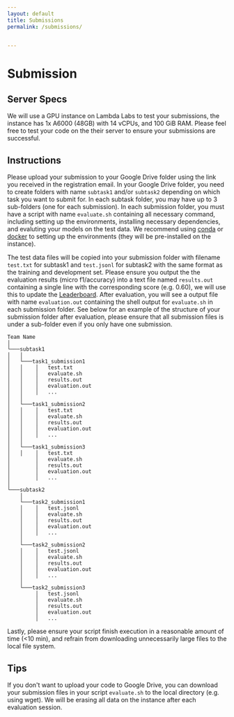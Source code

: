 ```yaml
---
layout: default
title: Submissions
permalink: /submissions/


---
```


# Submission


## Server Specs
We will use a GPU instance on Lambda Labs to test your submissions, the instance has 1x A6000 (48GB) with 14 vCPUs, and 100 GiB RAM. Please feel free to test your code on the their server to ensure your submissions are successful.


## Instructions

Please upload your submission to your Google Drive folder using the link you received in the registration email. In your Google Drive folder, you need to create folders with name `subtask1` and/or `subtask2` depending on which task you want to submit for. In each subtask folder, you may have up to 3 sub-folders (one for each submission). In each submission folder, you must have a script with name `evaluate.sh` containing all necessary command, including setting up the environments, installing necessary dependencies, and evaluting your models on the test data. We recommend using [conda]() or [docker]() to setting up the environments (they will be pre-installed on the instance).

The test data files will be copied into your submission folder with filename `test.txt` for subtask1 and `test.jsonl` for subtask2 with the same format as the training and development set. Please ensure you output the the evaluation results (micro f1/accuracy) into a text file named `results.out` containing a single line with the corresponding score (e.g. 0.60), we will use this to update the [Leaderboard](https://nl4opt.github.io/leaderboard/). After evaluation, you will see a output file with name `evaluation.out` containing the shell output for `evaluate.sh` in each submission folder. See below for an example of the structure of your submission folder after evaluation, please ensure that all submission files is under a sub-folder even if you only have one submission. 

```
Team Name
│
└───subtask1
│   │
│   └───task1_submission1
│   │    │   test.txt
│   │    │   evaluate.sh
│   │    │   results.out
│   │    │   evaluation.out
│   │    │   ...
│   │
│   └───task1_submission2
│   │    │   test.txt
│   │    │   evaluate.sh
│   │    │   results.out
│   │    │   evaluation.out
│   │    │   ...
│   │
│   └───task1_submission3
│   │    │   test.txt
│        │   evaluate.sh
│        │   results.out
│        │   evaluation.out
│        │   ...
│   
└───subtask2
    │
    └───task2_submission1
    │    │   test.jsonl
    │    │   evaluate.sh
    │    │   results.out
    │    │   evaluation.out
    │    │   ...
    │
    └───task2_submission2
    │    │   test.jsonl
    │    │   evaluate.sh
    │    │   results.out
    │    │   evaluation.out
    │    │   ...
    │
    └───task2_submission3
         │   test.jsonl
         │   evaluate.sh
         │   results.out
         │   evaluation.out
         │   ...
```

Lastly, please ensure your script finish execution in a reasonable amount of time (<10 min), and refrain from downloading unnecessarily large files to the local file system.

## Tips
If you don't want to upload your code to Google Drive, you can download your submission files in your script `evaluate.sh` to the local directory (e.g. using wget). We will be erasing all data on the instance after each evaluation session.



